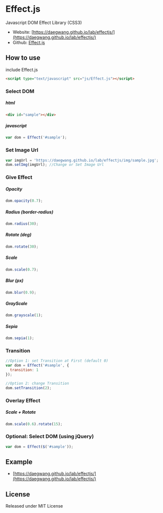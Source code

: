 # Effect.js
Javascript DOM Effect Library (CSS3)

- Website: [https://daegwang.github.io/lab/effectjs/](https://daegwang.github.io/lab/effectjs/)
- Github: [Effect.js](https://github.com/DaeGwang/Effect.js)

## How to use

include Effect.js

```html
<script type="text/javascript" src="js/Effect.js"></script>
```

### Select DOM

##### html
```html
<div id="sample"></div> 
```

##### javascript

```js
var dom = Effect('#sample');
```

### Set Image Url

```js
var imgUrl = 'https://daegwang.github.io/lab/effectjs/img/sample.jpg';
dom.setImg(imgUrl); //Change or Set Image Url
```

### Give Effect 

##### Opacity

```js
dom.opacity(0.7);
```

##### Radius (border-radius)

```js
dom.radius(30);
```

##### Rotate (deg)

```js
dom.rotate(30);
```

##### Scale

```js
dom.scale(0.7);
```

##### Blur (px)

```js
dom.blur(0.9);
```

##### GrayScale

```js
dom.grayscale(1);
```

##### Sepia

```js
dom.sepia(1);
```

### Transition

```js
//Option 1: set Transition at First (default 0)
var dom = Effect('#sample', {
  transition: 1
});

//Option 2: change Transition
dom.setTransition(2);
```

### Overlay Effect

##### Scale + Rotate

```js
dom.scale(0.6).rotate(15);
```


### Optional: Select DOM (using jQuery)

```js
var dom = Effect($('#sample'));
```

## Example
- [https://daegwang.github.io/lab/effectjs/](https://daegwang.github.io/lab/effectjs/)

<!-- ## Browser Support -->

## License
Released under MIT License